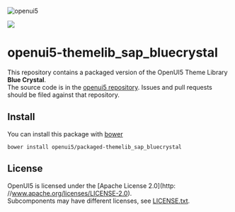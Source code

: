 ![openui5](http://openui5.org/images/OpenUI5_new_big_side.png)

![](http://img.shields.io/bower/v/openui5/packaged-themelib_sap_bluecrystal.svg?style=flat)

# openui5-themelib_sap_bluecrystal

This repository contains a packaged version of the OpenUI5 Theme Library **Blue Crystal**.  
The source code is in the [openui5 repository](https://github.com/SAP/openui5/tree/master/src/themelib_sap_bluecrystal). Issues and pull requests should be filed against that repository.

## Install

You can install this package with [bower](http://bower.io/)

```
bower install openui5/packaged-themelib_sap_bluecrystal
```

## License

OpenUI5 is licensed under the [Apache License 2.0](http: //www.apache.org/licenses/LICENSE-2.0).  
Subcomponents may have different licenses, see [LICENSE.txt](LICENSE.txt).
